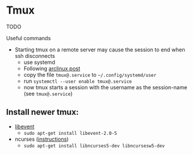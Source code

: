 # Tmux


TODO

Useful commands
* Starting tmux on a remote server may cause the session to end when ssh disconnects
  - use systemd
  - Following [arclinux post](https://bbs.archlinux.org/viewtopic.php?id=247292)
  - copy the file `tmux@.service` to `~/.config/systemd/user`
  - run `systemctl --user enable tmux@.service`
  - now tmux starts a session with the username as the session-name (see `tmux@.service`)


## Install newer tmux:
* [libevent](https://www.howtoinstall.co/en/ubuntu/trusty/libevent-2.0-5)
  - `sudo apt-get install libevent-2.0-5`
* ncurses ([instructions](https://www.cyberciti.biz/faq/linux-install-ncurses-library-headers-on-debian-ubuntu-centos-fedora/))
  - `sudo apt-get install libncurses5-dev libncursesw5-dev`

